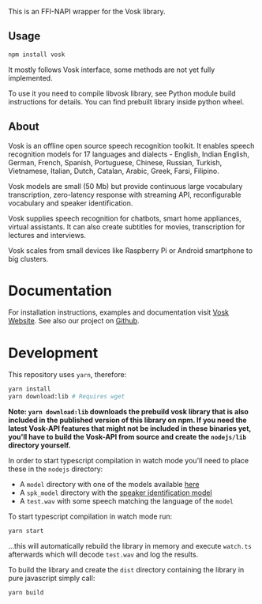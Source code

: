 This is an FFI-NAPI wrapper for the Vosk library.

## Usage

```sh
npm install vosk
```

It mostly follows Vosk interface, some methods are not yet fully implemented.

To use it you need to compile libvosk library, see Python module build
instructions for details. You can find prebuilt library inside python
wheel.

## About

Vosk is an offline open source speech recognition toolkit. It enables
speech recognition models for 17 languages and dialects - English, Indian
English, German, French, Spanish, Portuguese, Chinese, Russian, Turkish,
Vietnamese, Italian, Dutch, Catalan, Arabic, Greek, Farsi, Filipino.

Vosk models are small (50 Mb) but provide continuous large vocabulary
transcription, zero-latency response with streaming API, reconfigurable
vocabulary and speaker identification.

Vosk supplies speech recognition for chatbots, smart home appliances,
virtual assistants. It can also create subtitles for movies,
transcription for lectures and interviews.

Vosk scales from small devices like Raspberry Pi or Android smartphone to
big clusters.

# Documentation

For installation instructions, examples and documentation visit [Vosk
Website](https://alphacephei.com/vosk). See also our project on
[Github](https://github.com/alphacep/vosk-api).

# Development

This repository uses `yarn`, therefore:

```sh
yarn install
yarn download:lib # Requires wget
```

**Note: `yarn download:lib` downloads the prebuild vosk library that is also included in the published version of this library on npm. If you need the latest Vosk-API features that might not be included in these binaries yet, you'll have to build the Vosk-API from source and create the `nodejs/lib` directory yourself.**

In order to start typescript compilation in watch mode you'll need to place these in the `nodejs` directory:

- A `model` directory with one of the models available [here](https://alphacephei.com/vosk/models)
- A `spk_model` directory with the [speaker identification model](https://alphacephei.com/vosk/models/vosk-model-spk-0.4.zip)
- A `test.wav` with some speech matching the language of the `model`

To start typescript compilation in watch mode run:

```sh
yarn start
```

...this will automatically rebuild the library in memory and execute `watch.ts` afterwards which will decode `test.wav` and log the results.

To build the library and create the `dist` directory containing the library in pure javascript simply call:

```sh
yarn build
```
